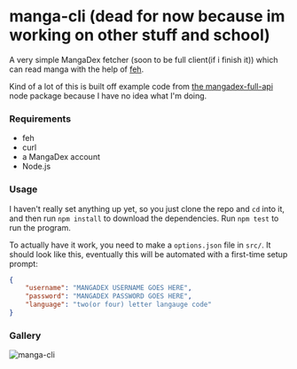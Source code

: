 # manga-cli (dead for now because im working on other stuff and school)

A very simple MangaDex fetcher (soon to be full client(if i finish it)) which can read manga with the help of [feh](https://wiki.archlinux.org/title/feh).

Kind of a lot of this is built off example code from [the mangadex-full-api](https://github.com/md-y/mangadex-full-api) node package because I have no idea what I'm doing.

### Requirements
- feh
- curl
- a MangaDex account
- Node.js

### Usage
I haven't really set anything up yet, so you just clone the repo and `cd` into it, and then run `npm install` to download the dependencies. Run `npm test` to run the program.

To actually have it work, you need to make a `options.json` file in `src/`. It should look like this, eventually this will be automated with a first-time setup prompt:

```json
{
    "username": "MANGADEX USERNAME GOES HERE",
    "password": "MANGADEX PASSWORD GOES HERE",
    "language": "two(or four) letter langauge code"
}
```

### Gallery
![manga-cli](https://user-images.githubusercontent.com/48436180/149846780-06ef6546-e784-4f39-91c8-e0c68e673c71.png)
